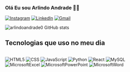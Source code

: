### Olá Eu sou Arlindo Andrade 👋🏽


[![Instagram](https://img.shields.io/badge/Instagram-E4405F?style=for-the-badge&logo=instagram&logoColor=white)](https://instagram.com/euandradearlindo)
[![LinkedIn](https://img.shields.io/badge/LinkedIn-0077B5?style=for-the-badge&logo=linkedin&logoColor=white
)](https://www.linkedin.com/in/arlindo-andrade-87670b24a/)
[![Gmail](https://img.shields.io/badge/Gmail-D14836?style=for-the-badge&logo=gmail&logoColor=white
)](https://josearlindoguerra@gmail.com
)

![arlindoandrade0 GitHub stats](https://github-readme-stats.vercel.app/api?username=arlindoandrade0&show_icons=true&theme=dracula)


## Tecnologias que uso no meu dia

<div style="display: inline_block"> <br/>
<img alig= "center" alt="HTML5" src="https://img.shields.io/badge/HTML5-E34F26?style=for-the-badge&logo=html5&logoColor=white"/>


<img alig="center" alt="CSS" src="https://img.shields.io/badge/CSS-239120?&style=for-the-badge&logo=css3&logoColor=white"/>

<img alig= "center" alt="JavaScript" src="https://img.shields.io/badge/JavaScript-F7DF1E?style=for-the-badge&logo=javascript&logoColor=black"/>

<img alig= "center" alt="Python" src="https://img.shields.io/badge/Python-14354C?style=for-the-badge&logo=python&logoColor=white"/>

<img alig= "center" alt="React" src="https://img.shields.io/badge/React-20232A?style=for-the-badge&logo=react&logoColor=61DAFB"/>

<img alig= "center" alt="MySQL" src="https://img.shields.io/badge/MySQL-00000F?style=for-the-badge&logo=mysql&logoColor=white"/>

<img alig= "center" alt="MicrosoftExcel" src="https://img.shields.io/badge/Microsoft_Excel-217346?style=for-the-badge&logo=microsoft-excel&logoColor=white"/>

<img alig= "center" alt="MicrosoftPowerPoint" src="https://img.shields.io/badge/Microsoft_PowerPoint-B7472A?style=for-the-badge&logo=microsoft-powerpoint&logoColor=white"/>

<img alig= "center" alt="MicrosoftWord" src="https://img.shields.io/badge/Microsoft_Word-2B579A?style=for-the-badge&logo=microsoft-word&logoColor=white"/>


</div>

<!---
arlindoandrade0/arlindoandrade0 is a ✨ special ✨ repository because its `README.md` (this file) appears on your GitHub profile.
You can click the Preview link to take a look at your changes.
--->
